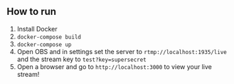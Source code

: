 ## How to run ##

1. Install Docker
2. `docker-compose build`
3. `docker-compose up`
4. Open OBS and in settings set the server to `rtmp://localhost:1935/live` and the stream key to `test?key=supersecret`
5. Open a browser and go to `http://localhost:3000` to view your live stream!
